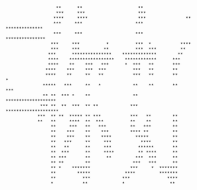                                                                                          
                                                                                         
                                                                                         
                                                                                         
                                                                                         
                                                                                         
                       **      **                     **                                 
                       ***     ***                    ***                                
                      ****     ****                   ***               **               
                      ***     ***                    ***     **************              
                      ***     ***                    ***     ***************             
                     ***     ***          *          ***  *           ****               
                     ***     ***         **          ***  ***         **                 
                    ***      ***************    *************        **                  
                    ****    *****************    ************      ***                   
                    ****    **    ***   ***      *  ***   **       ***                   
                   ****    ***    ***  ***          ***   **       **                    
                   ****    **     **   **           ***   **       **     *              
                  *****   ***     **   *            **    **       **    ***             
                  ** **  *** *    **                **    *******************            
                 *** **  **  ***  ** **            ***   ********************            
                ***  ** **  ***** ** ***           ***   **        **                    
                **   **     ****  **  ***          **    **        **                    
                     **     ***   **   ***         **   ***        **                    
                     **    ***    **    ***        **** **         **                    
                     **    ***    **    ****         *****         **                    
                     **   ***     **     ***           ****        **                    
                     **   **      **     ***          ******       **                    
                     **  ***      **     ****         ** ****      **                    
                     ** ***       **      **         ***  ***      **                    
                     ** **        **                ***   ***      **                    
                     ** *    *******               ***     *  *******                    
                     **        *****             ****         *******                    
                     **          ***            ***              ****                    
                     *           **             *                 **                     
                                                                                         
                                                                                         
                                                                                         
                                                                                         
                                                                                         
                                                                                         
                                                                                         
                                                                                         
                                                                                         
                                                                                         
                                                                                         
                                                                                         
                                                                                         
                                                                                         
